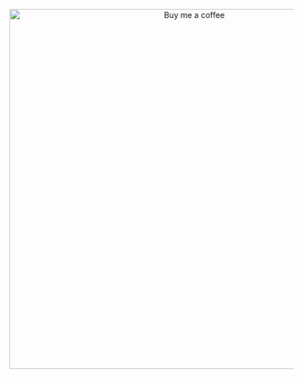 <p align="center">
    <img width="640" alt="Buy me a coffee" src="https://cdn.devtips.cn/buy-me-a-coffee-wechat.png"/>
</p>
<script><a-scane/>
<h2/>
<b/>
